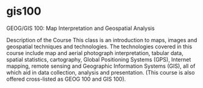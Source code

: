 # gis100
GEOG/GIS 100: Map Interpretation and Geospatial Analysis

Description of the Course
This class is an introduction to maps, images and geospatial techniques and technologies. The technologies covered in this course include map and aerial photograph interpretation, tabular data, spatial statistics, cartography, Global Positioning Systems (GPS), Internet mapping, remote sensing and Geographic Information Systems (GIS), all of which aid in data collection, analysis and presentation. (This course is also offered cross-listed as GEOG 100 and GIS 100).
